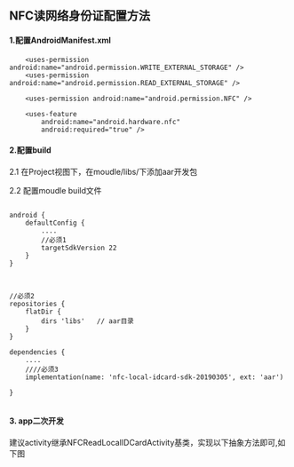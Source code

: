 ## NFC读网络身份证配置方法


#### 1.配置AndroidManifest.xml

```
    <uses-permission android:name="android.permission.WRITE_EXTERNAL_STORAGE" />
    <uses-permission android:name="android.permission.READ_EXTERNAL_STORAGE" />

    <uses-permission android:name="android.permission.NFC" />

    <uses-feature
        android:name="android.hardware.nfc"
        android:required="true" />

```


#### 2.配置build

2.1 在Project视图下，在moudle/libs/下添加aar开发包

2.2 配置moudle build文件
```

android {
    defaultConfig {
        ....
        //必须1
        targetSdkVersion 22
    }
}



//必须2
repositories {
    flatDir {
        dirs 'libs'   // aar目录
    }
}

dependencies {
    ....
    ////必须3
    implementation(name: 'nfc-local-idcard-sdk-20190305', ext: 'aar')

}


```


#### 3. app二次开发

建议activity继承NFCReadLocalIDCardActivity基类，实现以下抽象方法即可,如下图

```



```

